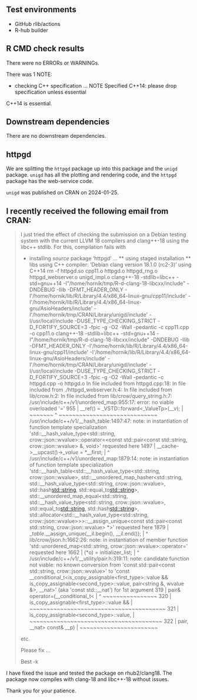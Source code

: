 ## Test environments
- GitHub rlib/actions
- R-hub builder

## R CMD check results
There were no ERRORs or WARNINGs. 

There was 1 NOTE:

* checking C++ specification ... NOTE
    Specified C++14: please drop specification unless essential

C++14 is essential.

## Downstream dependencies
There are no downstream dependencies.

## httpgd

We are splitting the `httpgd` package up into this package and the `unigd` package.
`unigd` has all the plotting and rendering code, and the `httpgd` package has the web-service code.

`unigd` was published on CRAN on 2024-01-25.

## I recently received the following email from CRAN:

> I just tried the effect of checking the submission on a Debian testing
> system
> with the current LLVM 18 compilers and clang++-18 using the libc++
> stdlib.
> For this, compilation fails with
> 
> * installing *source* package ‘httpgd’ ...
> ** using staged installation
> ** libs
> using C++ compiler: ‘Debian clang version 18.1.0 (rc2-3)’
> using C++14
> rm -f httpgd.so cpp11.o httpgd.o httpgd_rng.o httpgd_webserver.o
> unigd_impl.o
> clang++-18 -stdlib=libc++  -std=gnu++14
> -I"/home/hornik/tmp/R-d-clang-18-libcxx/include" -DNDEBUG -Ilib
> -DFMT_HEADER_ONLY
> -I'/home/hornik/lib/R/Library/4.4/x86_64-linux-gnu/cpp11/include'
> -I'/home/hornik/lib/R/Library/4.4/x86_64-linux-gnu/AsioHeaders/include'
> -I'/home/hornik/tmp/CRAN/Library/unigd/include' -I/usr/local/include
> -DUSE_TYPE_CHECKING_STRICT -D_FORTIFY_SOURCE=3   -fpic  -g -O2 -Wall
> -pedantic   -c cpp11.cpp -o cpp11.o
> clang++-18 -stdlib=libc++  -std=gnu++14
> -I"/home/hornik/tmp/R-d-clang-18-libcxx/include" -DNDEBUG -Ilib
> -DFMT_HEADER_ONLY
> -I'/home/hornik/lib/R/Library/4.4/x86_64-linux-gnu/cpp11/include'
> -I'/home/hornik/lib/R/Library/4.4/x86_64-linux-gnu/AsioHeaders/include'
> -I'/home/hornik/tmp/CRAN/Library/unigd/include' -I/usr/local/include
> -DUSE_TYPE_CHECKING_STRICT -D_FORTIFY_SOURCE=3   -fpic  -g -O2 -Wall
> -pedantic   -c httpgd.cpp -o httpgd.o
> In file included from httpgd.cpp:18:
> In file included from ./httpgd_webserver.h:4:
> In file included from lib/crow.h:2:
> In file included from lib/crow/query_string.h:7:
> /usr/include/c++/v1/unordered_map:955:17: error: no viable overloaded
> '='
>    955 |         __ref() = _VSTD::forward<_ValueTp>(__v);
>        |         ~~~~~~~ ^ ~~~~~~~~~~~~~~~~~~~~~~~~~~~~~
> /usr/include/c++/v1/__hash_table:1497:47: note: in instantiation of
> function template specialization 'std::__hash_value_type<std::string,
> crow::json::wvalue>::operator=<const std::pair<const std::string,
> crow::json::wvalue> &, void>' requested here
>   1497 |                 __cache->__upcast()->__value_ = *__first;
>        |                                               ^
> /usr/include/c++/v1/unordered_map:1879:14: note: in instantiation of
> function template specialization
> 'std::__hash_table<std::__hash_value_type<std::string,
> crow::json::wvalue>, std::__unordered_map_hasher<std::string,
> std::__hash_value_type<std::string, crow::json::wvalue>,
> std::hash<std::string>, std::equal_to<std::string>>,
> std::__unordered_map_equal<std::string,
> std::__hash_value_type<std::string, crow::json::wvalue>,
> std::equal_to<std::string>, std::hash<std::string>>,
> std::allocator<std::__hash_value_type<std::string,
> crow::json::wvalue>>>::__assign_unique<const std::pair<const
> std::string, crow::json::wvalue> *>' requested here
>   1879 |     __table_.__assign_unique(__il.begin(), __il.end());
>        |              ^
> lib/crow/json.h:1662:26: note: in instantiation of member function
> 'std::unordered_map<std::string, crow::json::wvalue>::operator='
> requested here
>   1662 |                     (*o) = initializer_list;
>        |                          ^
> /usr/include/c++/v1/__utility/pair.h:319:11: note: candidate function
> not viable: no known conversion from 'const std::pair<const std::string,
> crow::json::wvalue>' to 'const
> __conditional_t<is_copy_assignable<first_type>::value &&
> is_copy_assignable<second_type>::value, pair<string &, wvalue &>,
> __nat>' (aka 'const std::__nat') for 1st argument
>    319 |     pair& operator=(__conditional_t<
>        |           ^         ~~~~~~~~~~~~~~~~
>    320 |                         is_copy_assignable<first_type>::value &&
>        |                         ~~~~~~~~~~~~~~~~~~~~~~~~~~~~~~~~~~~~~~~~
>    321 |                         is_copy_assignable<second_type>::value,
>        |                         ~~~~~~~~~~~~~~~~~~~~~~~~~~~~~~~~~~~~~~~
>    322 |                     pair, __nat> const& __p)
>        |                     ~~~~~~~~~~~~~~~~~~~~~~~
> 
> etc.
> 
> Please fix ...
> 
> Best
> -k

I have fixed the issue and tested the package on rhub2/clang18. The package now compiles with clang-18 and libc++-18 without issues.

Thank you for your patience.
